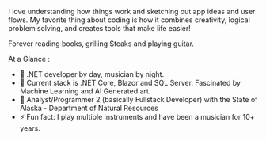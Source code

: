 I love understanding how things work and sketching out app ideas and user flows. My favorite thing about coding is how it combines creativity, logical problem solving, and creates tools that make life easier! 

Forever reading books, grilling Steaks and playing guitar. 

<!--
**ccpaco/ccpaco** is a ✨ _special_ ✨ repository because its `README.md` (this file) appears on your GitHub profile.
-->

At a Glance : 
- 🔭 .NET developer by day, musician by night.
- 🌱 Current stack is .NET Core, Blazor and SQL Server. Fascinated by Machine Learning and AI Generated art. 
- 🤔 Analyst/Programmer 2 (basically Fullstack Developer) with the State of Alaska - Department of Natural Resources
- ⚡ Fun fact: I play multiple instruments and have been a musician for 10+ years. 

